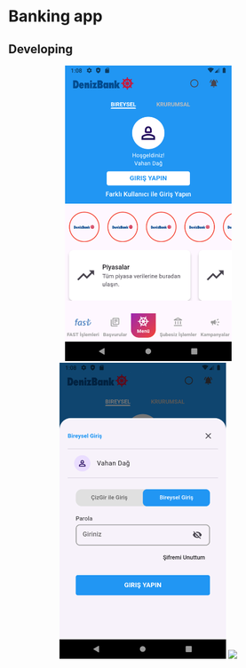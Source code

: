 # Banking app

## Developing

<p align="center">
  <img src="https://github.com/VahanDag/denizbank-clone/blob/main/appScreenshots/login.png" width="300" />
  <img src="https://github.com/VahanDag/denizbank-clone/blob/main/appScreenshots/loginSheet.png" width="300" />
  <img src="https://github.com/VahanDag/denizbank-clone/blob/main/appScreenshots/home.png" width="300" />
</p>

